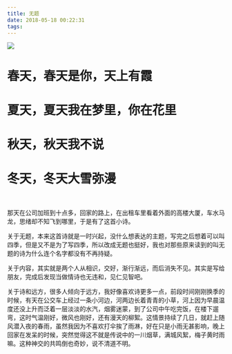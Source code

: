 ```yaml
---
title: 无题
date: 2018-05-18 00:22:31
tags:
---
```


![](https://upload-images.jianshu.io/upload_images/1795856-ff0c1a7034249e4a.jpeg?imageMogr2/auto-orient/strip%7CimageView2/2/w/512)

# 春天，春天是你，天上有霞   #

# 夏天，夏天我在梦里，你在花里 #  

# 秋天，秋天我不说   #

# 冬天，冬天大雪弥漫  #




   &emsp;&emsp;&emsp;&emsp;&emsp;&emsp;&emsp;&emsp;&emsp;&emsp;&emsp;&emsp;&emsp;&emsp;&emsp;&emsp;&emsp;&emsp;&emsp;&emsp;&emsp;&emsp;
   
 那天在公司加班到十点多，回家的路上，在出租车里看着外面的高楼大厦，车水马龙，思绪却不知飞到哪里，于是有了这首小诗。
  
关于无题，本来这首诗就是一时兴起，没什么想表达的主题，写完之后想着可以叫四季，但是又不是为了写四季，所以改成无题也挺好，我也对那些原来读到的叫无题的诗为什么连个名字都没有不再持疑。  

 关于内容，其实就是两个人从相识，交好，渐行渐远，而后消失不见。其实是写给朋友，完成后发现当做情诗也无违和，见仁见智吧。  

 关于诗和远方，很多人倾向于远方，我好像喜欢诗更多一点，前段时间刚刚换季的时候，有天在公交车上经过一条小河边，河两边长着青青的小草，河上因为早晨温度还没上升而泛着一层淡淡的水汽，烟雾迷蒙，到了公司中午吃完饭，在楼下遛弯，这时气温刚好，微风也刚好，还有漫天的柳絮。这情景持续了几日，就赶上随风潜入夜的春雨，虽然我因为不喜欢打伞挨了雨淋，好在只是小雨无甚影响，晚上回家在发呆的时候，突然觉得这不就是传说中的一川烟草，满城风絮，梅子黄时雨嘛。这种神交的共鸣倒也奇妙，说不清道不明。                        
